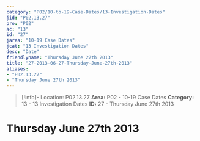 ```yaml
---
category: "P02/10-to-19-Case-Dates/13-Investigation-Dates"
jid: "P02.13.27"
pro: "P02"
ac: "13"
id: "27"
jarea: "10-19 Case Dates"
jcat: "13 Investigation Dates"
desc: "Date"
friendlyname: "Thursday June 27th 2013"
title: "27-2013-06-27-Thursday-June-27th-2013"
aliases: 
- "P02.13.27"
- "Thursday June 27th 2013"
---
```

>[!info]- Location: P02.13.27
>**Area:** P02 - 10-19 Case Dates
>**Category:** 13 - 13 Investigation Dates
>**ID:** 27 - Thursday June 27th 2013

# Thursday June 27th 2013
